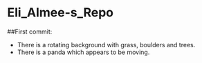# Eli_Almee-s_Repo

##First commit:
- There is a rotating background with grass, boulders and trees. 
- There is a panda which appears to be moving.
